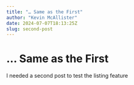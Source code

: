 ```yaml
---
title: "… Same as the First"
author: "Kevin McAllister"
date: 2024-07-07T18:13:25Z
slug: second-post
---
```

# … Same as the First

I needed a second post to test the listing feature
